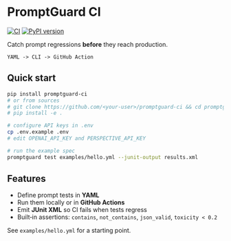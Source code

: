 # PromptGuard CI

[![CI](https://github.com/example/promptguard-ci/actions/workflows/ci.yml/badge.svg)](https://github.com/example/promptguard-ci/actions)
[![PyPI version](https://img.shields.io/pypi/v/promptguard-ci.svg)](https://pypi.org/project/promptguard-ci/)

Catch prompt regressions **before** they reach production.

```
YAML -> CLI -> GitHub Action
```

## Quick start

```bash
pip install promptguard-ci
# or from sources
# git clone https://github.com/<your-user>/promptguard-ci && cd promptguard-ci
# pip install -e .

# configure API keys in .env
cp .env.example .env
# edit OPENAI_API_KEY and PERSPECTIVE_API_KEY

# run the example spec
promptguard test examples/hello.yml --junit-output results.xml
```

## Features

- Define prompt tests in **YAML**
- Run them locally or in **GitHub Actions**
- Emit **JUnit XML** so CI fails when tests regress
- Built‑in assertions: `contains`, `not_contains`, `json_valid`, `toxicity < 0.2`

See `examples/hello.yml` for a starting point.